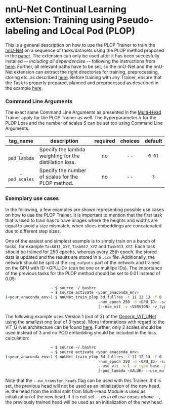 # nnU-Net Continual Learning extension: Training using Pseudo-labeling and LOcal Pod (PLOP)

This is a general description on how to use the PLOP Trainer to train the [nnU-Net](https://github.com/MIC-DKFZ/nnUNet) on a sequence of tasks/datasets using the PLOP method proposed in the [paper](https://arxiv.org/pdf/2011.11390.pdf). The extension can only be used after it has been succesfully installed *-- including all dependencies --* following the instructions from [here](https://github.com/camgbus/Lifelong-nnUNet/blob/continual_learning/README.md#installation). Further, all relevant paths have to be set, so the nnU-Net and the nnU-Net extension can extract the right directories for training, preprocessing, storing etc. as described [here](https://github.com/MIC-DKFZ/nnUNet/blob/master/documentation/setting_up_paths.md). Before training with any Trainer, ensure that the Task is properly prepared, planned and preprocessed as described in the example [here](https://github.com/MIC-DKFZ/nnUNet/blob/master/documentation/training_example_Hippocampus.md).

### Command Line Arguments
The exact same Command Line Arguments as presented in the [Multi-Head](multihead_training.md) Trainer apply for the PLOP Trainer as well. The hyperparameter $\lambda$ for the PLOP Loss and the number of scales $S$ can be set too using Command Line Arguments.

| tag_name | description | required | choices | default | 
|:-:|-|:-:|:-:|:-:|
| `-pod_lambda` | Specify the lambda weighting for the distillation loss. | no | -- | `0.01` |
| `-pod_scales` | Specify the number of scales for the PLOP method. | no | -- | `3` |

### Exemplary use cases
In the following, a few examples are shown representing possible use cases on how to use the PLOP Trainer. It is important to mention that the first task that is used to train has to have images where the heights and widths are equal to avoid a size mismatch, when slices embeddings are concatenated due to different step sizes.

One of the easiest and simplest example is to simply train on a bunch of tasks, for example `Task011_XYZ`, `Task012_XYZ` and `Task013_XYZ`. Each task should be trained for 250 epochs, whereas every 25th epoch, the stored data is updated and the results are stored in a `.csv` file. Additionally, the network should be split at the `seg_outputs` part of the network and trained on the GPU with ID <GPU_ID> (can be one or multilpe IDs). The importance of the previous tasks for the PLOP method should be set to 0.01 instead of 0.05:
```bash
                    ~ $ source ~/.bashrc
                    ~ $ source activate <your_anaconda_env>
(<your_anaconda_env>) $ nnUNet_train_plop 3d_fullres -t 11 12 13 -f 0 -pod_lambda 0.01
                                         -num_epoch 250 -d <GPU_ID> -save_interval 25 -s seg_outputs --store_csv
                                         [--use_vit -v <VERSION> -v_type <TYPE> -pod_scales <SCALE> ...]
```

The following example uses Version 1 (out of 3) of the [Generic_ViT_UNet](https://github.com/camgbus/Lifelong-nnUNet/blob/continual_learning/nnunet_ext/network_architecture/generic_ViT_UNet.py#L14) using the smallest one (out of 3 types). More informations with regard to the ViT_U-Net architecture can be found [here](https://github.com/camgbus/Lifelong-nnUNet/blob/ViT_U-Net/documentation/ViT_U-Net.md). Further, only 2 scales should be used instead of 3 and no POD embedding should be included in the loss calculation:
```bash
                    ~ $ source ~/.bashrc
                    ~ $ source activate <your_anaconda_env>
(<your_anaconda_env>) $ nnUNet_train_plop 3d_fullres -t 11 12 13 -f 0
                                         -num_epoch 250 -d <GPU_ID> -save_interval 25 -s seg_outputs --store_csv
                                         --use_vit -v 1 -v_type base -pod_scales 2
                                         [-pod_lambda <VALUE> --use_mult_gpus ...]

```

Note that the `--no_transfer_heads` flag can be used with this Trainer. If it is set, the previous head will not be used as an initialization of the new head, ie. the head from the initial split from Multi-Head Module is used as initialization of the new head. If it is not set *-- as in all use cases above --*, the previously trained head will be used as an initialization of the new head.
